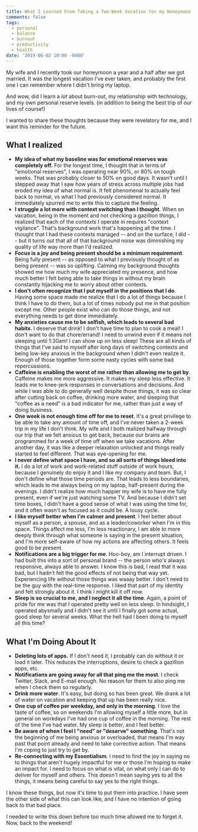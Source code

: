 ```yaml
---
title: What I Learned From Taking a Two-Week Vacation for my Honeymoon
comments: false
tags:
  - personal
  - balance
  - burnout
  - productivity
  - health
date: '2019-06-02 10:00 -0400'
---
```

My wife and I recently took our honeymoon a year and a half after we got married. It was the longest vacation I've ever taken, and probably the first one I can remember where I didn't bring my laptop.

And wow, did I learn a _lot_ about burn-out, my relationship with technology, and my own personal reserve levels. (in addition to being the best trip of our lives of course!)

I wanted to share these thoughts because they were revelatory for me, and I want this reminder for the future.

## What I realized

* **My idea of what my baseline was for emotional reserves was completely off.** For the longest time, I thought that in terms of "emotional reserves", I was operating near 90%, or 80% on tough weeks. That was probably closer to 50% on good days. It wasn't until I stepped away that I saw how years of stress across multiple jobs had eroded my idea of what normal is. It felt phenomenal to actually feel back to normal, vs what I had previously considered normal. It immediately spurred me to write this to capture the feeling.
* **I struggle a lot more with context switching than I thought**. When on vacation, being in the moment and not  checking a gazillion things, I realized that each of the contexts I operate in requires "context vigilance". That's background work that's happening all the time. I thought that I had these contexts managed -- and on the surface, I did -- but it turns out that all of that background noise was diminishing my quality of life way more than I'd realized.
* **Focus is a joy and being present should be a minimum requirement**. Being fully present -- as opposed to what I previously thought of as being present -- was so uplifting. Calming my background thoughts showed me how much my wife appreciated my presence, and how much better I felt being able to take things in without my brain constantly hijacking me to worry about other contexts.
* **I don't often recognize that I put myself in the positions that I do**. Having some space made me realize that I do a lot of things because I think I have to do them, but a lot of times nobody put me in that position except me. Other people exist who can do those things, and not everything needs to get done immediately.
* **My anxieties cause me to be selfish, which leads to several bad habits**. I deserve that drink! I don't have time to plan to cook a meal! I don't want to do that chore/errand! I need to unwind even if it means not sleeping until 1:30am! I can show up on less sleep! These are all kinds of things that I've said to myself after long days of switching contexts and being low-key anxious in the background when I didn't even realize it. Enough of those together form some nasty cycles with some bad repercussions.
* **Caffeine is enabling the worst of me rather than allowing me to get by**. Caffeine makes me more aggressive. It makes my sleep less effective. It leads me to knee-jerk responses in conversations and decisions. And while I was able to do generally well despite those things, it was so clear after cutting back on coffee, drinking more water, and sleeping that "coffee as a need" is a bad indicator for me, rather than just a way of doing business.
* **One week is not enough time off for me to reset**. It's a great privilege to be able to take any amount of time off, and I've never taken a 2-week trip in my life I don't think. My wife and I both realized halfway through our trip that we felt anxious to get back, because our brains are programmed for a week of time off when we take vacations. After another day, it was like a deeper relaxation unlocked and things really started to feel different. That was eye-opening for me.
* **I never define what space I have, and so all sorts of things bleed into it.** I do a lot of work and work-related stuff outside of work hours, because I genuinely do enjoy it and I like my company and team. But, I don't define what those time periods are. That leads to less boundaries, which leads to me always being on my laptop, half-present during the evenings. I didn't realize how much happier my wife is to have me fully present, even if we're just watching some TV. And because I didn't set time boxes, I didn't have a good sense of what I was using the time for, and it often wasn't as focused as it could be. A lousy cycle.
* **I like myself better when I'm calmer and present**. I feel better about myself as a person, a spouse, and as a leader/coworker when I'm in this space. Things affect me less, I'm less reactionary, I am able to more deeply think through what someone is saying in the present situation, and I'm more self-aware of how my actions are affecting others. It feels good to be present.
* **Notifications are a big trigger for me**. Hoo-boy, am I interrupt driven. I had built this into a sort of personal brand -- the person who's always responsive, always able to answer. I know this is bad, I read that it was bad, but I hadn't felt the good effects of not being that way yet. Experiencing life without those things was waaay better. I don't need to be the guy with the real-time response. I liked that part of my identity and felt strongly about it. I think I might kill it off now.
* **Sleep is so crucial to me, and I neglect it all the time**. Again, a point of pride for me was that I operated pretty well on less sleep. In hindsight, I operated abysmally and I didn't see it until I finally got some actual, good sleep for several weeks. What the hell had I been doing to myself all this time?

## What I'm Doing About It

* **Deleting lots of apps.** If I don't need it, I probably can do without it or load it later. This reduces the interruptions, desire to check a gazillion apps, etc.
* **Notifications are going away for all that ping me the most**. I check Twitter, Slack, and E-mail enough. No reason for them to also ping me when I check them so regularly.
* **Drink more water**. It's easy, but doing so has been great. We drank a lot of water on vacation and keeping that up has been really nice.
* **One cup of coffee per weekday, and only in the morning**. I love the taste of coffee, so on weekends I'm allowing myself a little more, but in general on workdays I've had one cup of coffee in the morning. The rest of the time I've had water. My sleep is better, and I feel better.
* **Be aware of when I feel I "need" or "deserve" something**. That's not the beginning of me being anxious or overloaded, that means I'm way past that point already and need to take corrective action. That means I'm coping to just try to get by.
* **Re-connecting with my Essentialism**. I need to find the joy in saying no to things that aren't hugely impactful for me or those I'm hoping to make an impact for. I need to focus on what is vital, on what only I can do to deliver for myself and others. This doesn't mean saying yes to all the things, it means being careful to say yes to the right things.

I know these things, but now it's time to put them into practice. I have seen the other side of what this can look like, and I have no intention of going back to that bad place.

I needed to write this down before too much time allowed me to forget it. Now, back to the weekend!
